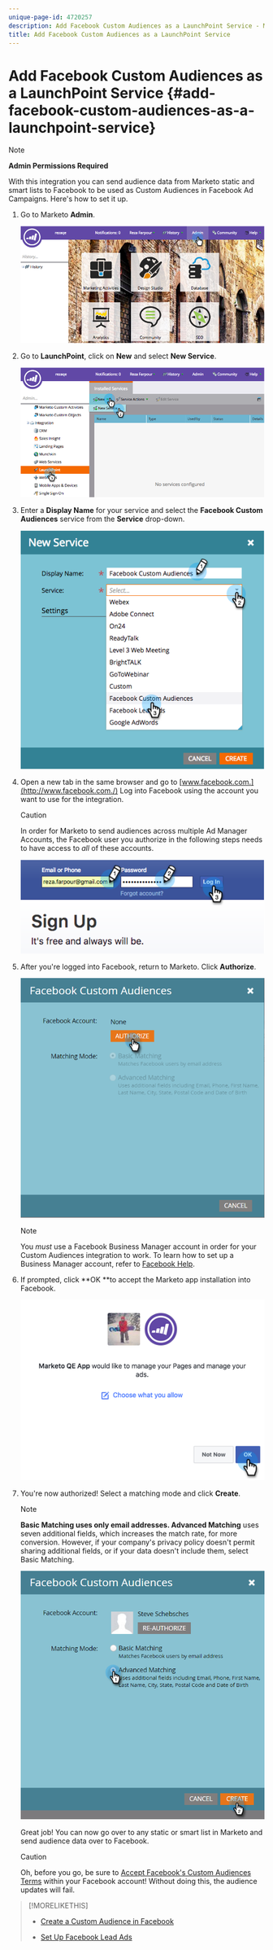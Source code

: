 ```yaml
---
unique-page-id: 4720257
description: Add Facebook Custom Audiences as a LaunchPoint Service - Marketo Docs - Product Documentation
title: Add Facebook Custom Audiences as a LaunchPoint Service
---
```


# Add Facebook Custom Audiences as a LaunchPoint Service {#add-facebook-custom-audiences-as-a-launchpoint-service}

>[!NOTE]
>
>**Admin Permissions Required**

With this integration you can send audience data from Marketo static and smart lists to Facebook to be used as Custom Audiences in Facebook Ad Campaigns. Here's how to set it up.

1. Go to Marketo **Admin**.

   ![](assets/image2016-11-29-10-3a50-3a29.png)

1. Go to **LaunchPoint**, click on **New** and select **New Service**.

   ![](assets/image2016-11-29-10-3a51-3a11.png)

1. Enter a **Display Name** for your service and select the **Facebook Custom Audiences** service from the **Service** drop-down.

   ![](assets/image2016-11-29-12-3a51-3a8.png)

1. Open a new tab in the same browser and go to [www.facebook.com.](http://www.facebook.com./) Log into Facebook using the account you want to use for the integration.

   >[!CAUTION]
   >
   >In order for Marketo to send audiences across multiple Ad Manager Accounts, the Facebook user you authorize in the following steps needs to have access to *all* of these accounts.

   ![](assets/image2016-11-29-10-3a52-3a29.png)

1. After you're logged into Facebook, return to Marketo. Click **Authorize**.

   ![](assets/fb-custom-authorize-hand.png)

   >[!NOTE]
   >
   >You *must* use a Facebook Business Manager account in order for your Custom Audiences integration to work. To learn how to set up a Business Manager account, refer to [Facebook Help](https://www.facebook.com/business/help/1710077379203657).

1. If prompted, click **OK **to accept the Marketo app installation into Facebook.

   ![](assets/image2016-11-29-10-3a56-3a3.png)

1. You're now authorized! Select a matching mode and click **Create**.

   >[!NOTE]
   >
   >**Basic Matching **uses only email addresses.** Advanced Matching** uses seven additional fields, which increases the match rate, for more conversion. However, if your company's privacy policy doesn't permit sharing additional fields, or if your data doesn't include them, select Basic Matching.

   ![](assets/fb-custom-adv-matching-hands.png)

   Great job! You can now go over to any static or smart list in Marketo and send audience data over to Facebook.

   >[!CAUTION]
   >
   >Oh, before you go, be sure to [Accept Facebook's Custom Audiences Terms](https://www.facebook.com/ads/manage/customaudiences/tos.php) within your Facebook account! Without doing this, the audience updates will fail.

>[!MORELIKETHIS]
>
>* [Create a Custom Audience in Facebook](../../../product-docs/demand-generation/facebook/create-a-custom-audience-in-facebook.md)
>
>* [Set Up Facebook Lead Ads](../../../product-docs/demand-generation/facebook/set-up-facebook-lead-ads.md)
>

